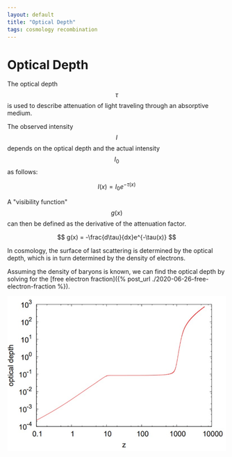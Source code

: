 ```yaml
---
layout: default
title: "Optical Depth"
tags: cosmology recombination
---
```


# Optical Depth

The optical depth $$\tau$$ is used to describe attenuation of light traveling through an absorptive medium.

The observed intensity $$I$$ depends on the optical depth and the actual intensity $$I_0$$ as follows:

$$I(x)=I_0e^{-\tau(x)}$$

A "visibility function" $$g(x)$$ can then be defined as the derivative of the attenuation factor.

$$
g(x) = -\frac{d\tau}{dx}e^{-\tau(x)}
$$

In cosmology, the surface of last scattering is determined by the optical depth, which is in turn determined by the density of electrons.

Assuming the density of baryons is known, we can find the optical depth by solving for the [free electron fraction]({% post_url ./2020-06-26-free-electron-fraction %}).

![](/assets/optical-depth-history.png)
